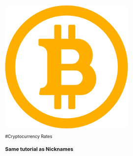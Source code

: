 ![bitcoin-logo](./resources/bitcoin-logo.png)

#Cryptocurrency Rates

### Same tutorial as Nicknames